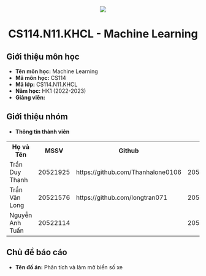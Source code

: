 <p align="center">
   <a href="https://www.uit.edu.vn/">
      <img src="https://i.imgur.com/WmMnSRt.png" border="none">
   </a>
</p>
<h1 align="center">
    CS114.N11.KHCL - Machine Learning
</h1>

<h2>
   Giới thiệu môn học   
</h2>

- **Tên môn học:** Machine Learning
- **Mã môn học:** CS114
- **Mã lớp:** CS114.N11.KHCL
- **Năm học:** HK1 (2022-2023)
- **Giảng viên:** 

<h2>
   Giới thiệu nhóm
</h2>

- **Thông tin thành viên** 

<table align="center">
      <tr>
       <th>Họ và Tên</th>
       <th>MSSV</th>
       <th>Github</th>
       <th>Email</th>
      </tr>
      <tr>
       <td>Trần Duy Thanh</td>
       <td>20521925</td>
       <td> https://github.com/Thanhalone0106</td>
       <td>20521925@gm.uit.edu.vn</td>  
      </tr>
      <tr>
       <td>Trần Văn Long</td>
       <td>20521576</td>
       <td> https://github.com/longtran071</td>
       <td>20521576@gm.uit.edu.vn</td>  
      </tr>
      <tr>
       <td>Nguyễn Anh Tuấn</td>
       <td>20522114</td>
       <td></td>
       <td>20522114@gm.uit.edu.vn</td>  
      </tr>
</table>


<h2>
  Chủ đề báo cáo 
</h2>

- **Tên đồ án:** Phân tích và làm mờ biển số xe  
